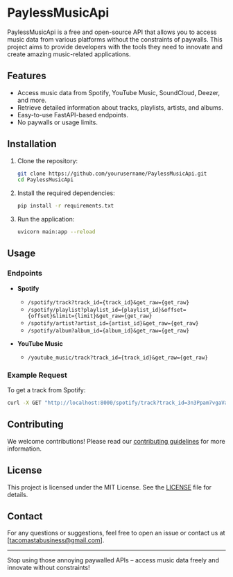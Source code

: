 # PaylessMusicApi

PaylessMusicApi is a free and open-source API that allows you to access music data from various platforms without the constraints of paywalls. This project aims to provide developers with the tools they need to innovate and create amazing music-related applications.

## Features

- Access music data from Spotify, YouTube Music, SoundCloud, Deezer, and more.
- Retrieve detailed information about tracks, playlists, artists, and albums.
- Easy-to-use FastAPI-based endpoints.
- No paywalls or usage limits.

## Installation

1. Clone the repository:
    ```sh
    git clone https://github.com/yourusername/PaylessMusicApi.git
    cd PaylessMusicApi
    ```

2. Install the required dependencies:
    ```sh
    pip install -r requirements.txt
    ```

3. Run the application:
    ```sh
    uvicorn main:app --reload
    ```

## Usage

### Endpoints

- **Spotify**
  - `/spotify/track?track_id={track_id}&get_raw={get_raw}`
  - `/spotify/playlist?playlist_id={playlist_id}&offset={offset}&limit={limit}&get_raw={get_raw}`
  - `/spotify/artist?artist_id={artist_id}&get_raw={get_raw}`
  - `/spotify/album?album_id={album_id}&get_raw={get_raw}`

- **YouTube Music**
  - `/youtube_music/track?track_id={track_id}&get_raw={get_raw}`

### Example Request

To get a track from Spotify:
```sh
curl -X GET "http://localhost:8000/spotify/track?track_id=3n3Ppam7vgaVa1iaRUc9Lp&get_raw=false"
```

## Contributing

We welcome contributions! Please read our [contributing guidelines](CONTRIBUTING.md) for more information.

## License

This project is licensed under the MIT License. See the [LICENSE](LICENSE) file for details.

## Contact

For any questions or suggestions, feel free to open an issue or contact us at [tacomastabusiness@gmail.com].

---

Stop using those annoying paywalled APIs – access music data freely and innovate without constraints!
